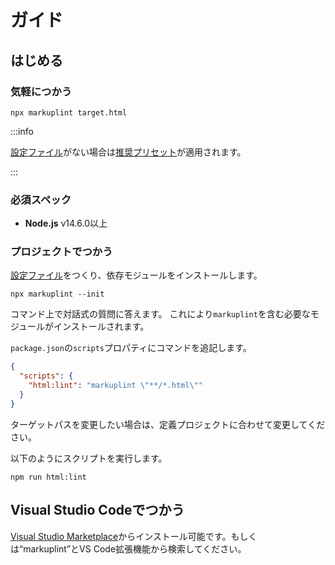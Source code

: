 # ガイド

## はじめる

### 気軽につかう

```shell
npx markuplint target.html
```

:::info

[設定ファイル](/configuration)がない場合は[推奨プリセット](/guides/presets)が適用されます。

:::

### 必須スペック

- **Node.js** v14.6.0以上

### プロジェクトでつかう

[設定ファイル](/configuration)をつくり、依存モジュールをインストールします。

```shell
npx markuplint --init
```

コマンド上で対話式の質問に答えます。
これにより`markuplint`を含む必要なモジュールがインストールされます。

`package.json`の`scripts`プロパティにコマンドを追記します。

```json title="package.json"
{
  "scripts": {
    "html:lint": "markuplint \"**/*.html\""
  }
}
```

ターゲットパスを変更したい場合は、定義プロジェクトに合わせて変更してください。

以下のようにスクリプトを実行します。

```shell npm2yarn
npm run html:lint
```

## Visual Studio Codeでつかう

[Visual Studio Marketplace](https://marketplace.visualstudio.com/items?itemName=yusukehirao.vscode-markuplint)からインストール可能です。もしくは&ldquo;markuplint&rdquo;とVS Code拡張機能から検索してください。
